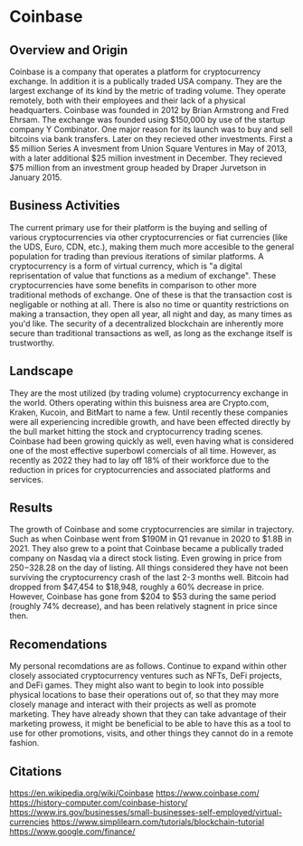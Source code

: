 # Coinbase

## Overview and Origin

Coinbase is a company that operates a platform for cryptocurrency exchange.  In addition it is a publically traded USA company.  They are the largest exchange of its kind by the metric of trading volume.
They operate remotely, both with their employees and their lack of a physical headquarters.
Coinbase was founded in 2012 by Brian Armstrong and Fred Ehrsam.
The exchange was founded using $150,000 by use of the startup company Y Combinator.  One major reason for its launch was to buy and sell bitcoins via bank transfers.  Later on they recieved other investments.  First a $5 million Series A invesment from Union Square Ventures in May of 2013, with a later additional $25 million investment in December.  They recieved $75 million from an investment group headed by Draper Jurvetson in January 2015.

## Business Activities

The current primary use for their platform is the buying and selling of various cryptocurrencies via other cryptocurrencies or fiat currencies (like the UDS, Euro, CDN, etc.), making them much more accesible to the general population for trading than previous iterations of similar platforms.
A cryptocurrency is a form of virtual currency, which is "a digital reprisentation of value that functions as a medium of exchange".  These cryptocurrencies have some benefits in comparison to other more traditional methods of exchange.  One of these is that the transaction cost is negligable or nothing at all.  There is also no time or quantity restrictions on making a transaction, they open all year, all night and day, as many times as you'd like.  The security of a decentralized blockchain are inherently more secure than traditional transactions as well, as long as the exchange itself is trustworthy.

## Landscape

They are the most utilized (by trading volume) cryptocurrency exchange in the world.  Others operating within this buisness area are Crypto.com, Kraken, Kucoin, and BitMart to name a few.
Until recently these companies were all experiencing incredible growth, and have been effected directly by the bull market hitting the stock and cryptocurrency trading scenes.
Coinbase had been growing quickly as well, even having what is considered one of the most effective superbowl comercials of all time.  However, as recently as 2022 they had to lay off 18% of their workforce due to the reduction in prices for cryptocurrencies and associated platforms and services.

## Results

The growth of Coinbase and some cryptocurrencies are similar in trajectory.  Such as when Coinbase went from $190M in Q1 revanue in 2020 to $1.8B in 2021.  They also grew to a point that Coinbase became a publically traded company on Nasdaq via a direct stock listing.  Even growing in price from $250-$328.28 on the day of listing.  All things considered they have not been surviving the cryptocurrency crash of the last 2-3 months well.  Bitcoin had dropped from $47,454 to $18,948, roughly a 60% decrease in price.  However, Coinbase has gone from $204 to $53 during the same period (roughly 74% decrease), and has been relatively stagnent in price since then.

## Recomendations

My personal recomdations are as follows.  Continue to expand within other closely associated cryptocurrency ventures such as NFTs, DeFi projects, and DeFi games.  They might also want to begin to look into possible physical locations to base their operations out of, so that they may more closely manage and interact with their projects as well as promote marketing.  They have already shown that they can take advantage of their marketing prowess, it might be beneficial to be able to have this as a tool to use for other promotions, visits, and other things they cannot do in a remote fashion.


## Citations

https://en.wikipedia.org/wiki/Coinbase
https://www.coinbase.com/
https://history-computer.com/coinbase-history/
https://www.irs.gov/businesses/small-businesses-self-employed/virtual-currencies
https://www.simplilearn.com/tutorials/blockchain-tutorial
https://www.google.com/finance/